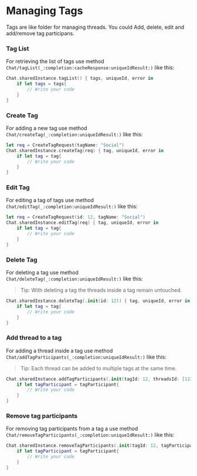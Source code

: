 # Managing Tags

Tags are like folder for managing threads. You could Add, delete, edit and add/remove tag participans.

### Tag List
For retrieving the list of tags use method ``Chat/tagList(_:completion:cacheResponse:uniqueIdResult:)`` like this:
```swift
Chat.sharedInstance.tagList() { tags, uniqueId, error in
    if let tags = tags{
        // Write your code
    }
}
```

### Create Tag
For adding a new tag use method ``Chat/createTag(_:completion:uniqueIdResult:)`` like this:
```swift
let req = CreateTagRequest(tagName: "Social")
Chat.sharedInstance.createTag(req) { tag, uniqueId, error in
    if let tag = tag{
        // Write your code
    }
}
```

### Edit Tag
For editing a tag of tags use method ``Chat/editTag(_:completion:uniqueIdResult:)`` like this:
```swift
let req = CreateTagRequest(id: 12, tagName: "Social")
Chat.sharedInstance.editTag(req) { tag, uniqueId, error in
    if let tag = tag{
        // Write your code
    }
}
```

### Delete Tag
For deleting a tag use method ``Chat/deleteTag(_:completion:uniqueIdResult:)`` like this:

>Tip: With deleting a tag the threads inside a tag remain untouched.
```swift
Chat.sharedInstance.deleteTag(.init(id: 12)) { tag, uniqueId, error in
    if let tag = tag{
        // Write your code
    }
}
```

### Add thread to a tag 
For adding a thread inside a tag use method ``Chat/addTagParticipants(_:completion:uniqueIdResult:)`` like this:

>Tip: Each thread can be added to multiple tags at the same time.
```swift
Chat.sharedInstance.addTagParticipants(.init(tagId: 12, threadsId: [123456])) { tagParticipant, uniqueId, error in
    if let tagParticipant = tagParticipant{
        // Write your code
    }
}
```

### Remove tag participants 
For removing tag participants from a tag a use method ``Chat/removeTagParticipants(_:completion:uniqueIdResult:)`` like this:
```swift
Chat.sharedInstance.removeTagParticipants(.init(tagId: 12, tagParticipants: [123456])) { tagParticipant, uniqueId, error in
    if let tagParticipant = tagParticipant{
        // Write your code
    }
}
```
